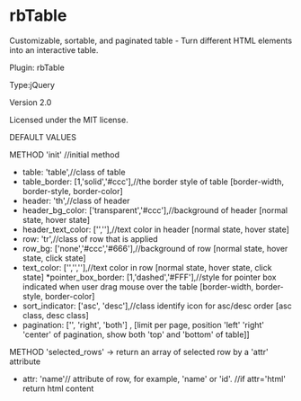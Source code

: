 rbTable
=======

Customizable, sortable, and paginated table - Turn different HTML elements into an interactive table.



Plugin: rbTable

Type:jQuery

Version 2.0

Licensed under the MIT license.

DEFAULT VALUES

METHOD 'init' //initial method

* table: 'table',//class of table
* table_border: [1,'solid','#ccc'],//the border style of table
            [border-width, border-style, border-color]
* header: 'th',//class of header			
* header_bg_color: ['transparent','#ccc'],//background of header
                  [normal state, hover state]
* header_text_color: ['',''],//text color in header
                  [normal state, hover state]
* row: 'tr',//class of row that is applied
* row_bg: ['none','#ccc','#666'],//background of row
        [normal state, hover state, click state]
* text_color: ['','',''],//text color in row
          [normal state, hover state, click state]
*pointer_box_border: [1,'dashed','#FFF'],//style for pointer box indicated when user drag mouse over the table
                    [border-width, border-style, border-color]
* sort_indicator: ['asc', 'desc'],//class identify icon for asc/desc order
                 [asc class, desc class]
* pagination: ['', 'right', 'both'] ,
          [limit per page, position 'left' 'right' 'center' of pagination, show both 'top' and 'bottom' of table]]
          
METHOD 'selected_rows' -> return an array of selected row by a 'attr' attribute

* attr: 'name'// attribute of row, for example, 'name' or 'id'.
          //if attr='html' return html content
